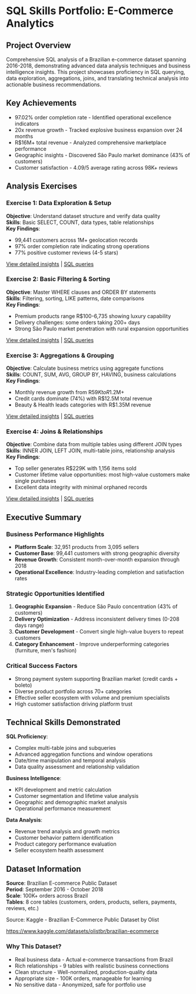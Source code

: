 # SQL Skills Portfolio: E-Commerce Analytics

## Project Overview

Comprehensive SQL analysis of a Brazilian e-commerce dataset spanning 2016-2018, demonstrating advanced data analysis techniques and business intelligence insights. This project showcases proficiency in SQL querying, data exploration, aggregations, joins, and translating technical analysis into actionable business recommendations.

## Key Achievements

- 97.02% order completion rate - Identified operational excellence indicators
- 20x revenue growth - Tracked explosive business expansion over 24 months  
- R$16M+ total revenue - Analyzed comprehensive marketplace performance
- Geographic insights - Discovered São Paulo market dominance (43% of customers)
- Customer satisfaction - 4.09/5 average rating across 98K+ reviews

## Analysis Exercises

### Exercise 1: Data Exploration & Setup
**Objective**: Understand dataset structure and verify data quality  
**Skills**: Basic SELECT, COUNT, data types, table relationships  
**Key Findings**:
- 99,441 customers across 1M+ geolocation records
- 97% order completion rate indicating strong operations
- 77% positive customer reviews (4-5 stars)

[View detailed insights](insights/EX01_insights.md) | [SQL queries](solutions/EX01_solution.sql)

### Exercise 2: Basic Filtering & Sorting  
**Objective**: Master WHERE clauses and ORDER BY statements  
**Skills**: Filtering, sorting, LIKE patterns, date comparisons  
**Key Findings**:
- Premium products range R$100-6,735 showing luxury capability
- Delivery challenges: some orders taking 200+ days
- Strong São Paulo market penetration with rural expansion opportunities

[View detailed insights](insights/EX02_insights.md) | [SQL queries](solutions/EX02_solution.sql)

### Exercise 3: Aggregations & Grouping
**Objective**: Calculate business metrics using aggregate functions  
**Skills**: COUNT, SUM, AVG, GROUP BY, HAVING, business calculations  
**Key Findings**:
- Monthly revenue growth from R$59K to R$1.2M+ 
- Credit cards dominate (74%) with R$12.5M total revenue
- Beauty & Health leads categories with R$1.35M revenue

[View detailed insights](insights/EX03_insights.md) | [SQL queries](solutions/EX03_solution.sql)

### Exercise 4: Joins & Relationships
**Objective**: Combine data from multiple tables using different JOIN types  
**Skills**: INNER JOIN, LEFT JOIN, multi-table joins, relationship analysis  
**Key Findings**:
- Top seller generates R$229K with 1,156 items sold
- Customer lifetime value opportunities: most high-value customers make single purchases
- Excellent data integrity with minimal orphaned records

[View detailed insights](insights/EX04_insights.md) | [SQL queries](solutions/EX04_solution.sql)

## Executive Summary

### Business Performance Highlights
- **Platform Scale**: 32,951 products from 3,095 sellers
- **Customer Base**: 99,441 customers with strong geographic diversity
- **Revenue Growth**: Consistent month-over-month expansion through 2018
- **Operational Excellence**: Industry-leading completion and satisfaction rates

### Strategic Opportunities Identified
1. **Geographic Expansion** - Reduce São Paulo concentration (43% of customers)
2. **Delivery Optimization** - Address inconsistent delivery times (0-208 days range)
3. **Customer Development** - Convert single high-value buyers to repeat customers
4. **Category Enhancement** - Improve underperforming categories (furniture, men's fashion)

### Critical Success Factors
- Strong payment system supporting Brazilian market (credit cards + boleto)
- Diverse product portfolio across 70+ categories
- Effective seller ecosystem with volume and premium specialists
- High customer satisfaction driving platform trust

## Technical Skills Demonstrated

**SQL Proficiency**:
- Complex multi-table joins and subqueries
- Advanced aggregation functions and window operations
- Date/time manipulation and temporal analysis
- Data quality assessment and relationship validation

**Business Intelligence**:
- KPI development and metric calculation
- Customer segmentation and lifetime value analysis
- Geographic and demographic market analysis
- Operational performance measurement

**Data Analysis**:
- Revenue trend analysis and growth metrics
- Customer behavior pattern identification
- Product category performance evaluation
- Seller ecosystem health assessment

## Dataset Information

**Source**: Brazilian E-commerce Public Dataset  
**Period**: September 2016 - October 2018  
**Scale**: 100K+ orders across Brazil  
**Tables**: 8 core tables (customers, orders, products, sellers, payments, reviews, etc.)

Source: Kaggle - Brazilian E-Commerce Public Dataset by Olist 

https://www.kaggle.com/datasets/olistbr/brazilian-ecommerce

### Why This Dataset?

- Real business data - Actual e-commerce transactions from Brazil
- Rich relationships - 9 tables with realistic business connections
- Clean structure - Well-normalized, production-quality data
- Appropriate size - 100K orders, manageable for learning
- No sensitive data - Anonymized, safe for portfolio use
